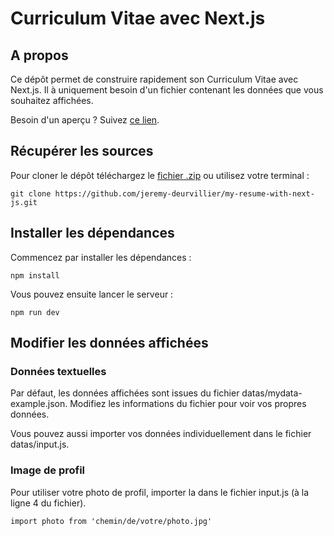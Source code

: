 # Curriculum Vitae avec Next.js

## A propos

Ce dépôt permet de construire rapidement son Curriculum Vitae avec Next.js.
Il à uniquement besoin d'un fichier contenant les données que vous souhaitez affichées.

Besoin d'un aperçu ? Suivez [ce lien](https://my-resume-with-next-js.netlify.app/).

## Récupérer les sources

Pour cloner le dépôt téléchargez le [fichier .zip](https://github.com/jeremy-deurvillier/my-resume-with-next-js/archive/refs/heads/master.zip) 
ou utilisez votre terminal :

`git clone https://github.com/jeremy-deurvillier/my-resume-with-next-js.git`

## Installer les dépendances

Commencez par installer les dépendances :

`npm install`

Vous pouvez ensuite lancer le serveur :

`npm run dev`

## Modifier les données affichées

### Données textuelles

Par défaut, les données affichées sont issues du fichier datas/mydata-example.json.
Modifiez les informations du fichier pour voir vos propres données.

Vous pouvez aussi importer vos données individuellement dans le fichier datas/input.js.

### Image de profil

Pour utiliser votre photo de profil, importer la dans le fichier input.js (à la ligne 4 du fichier).

`import photo from 'chemin/de/votre/photo.jpg'`

